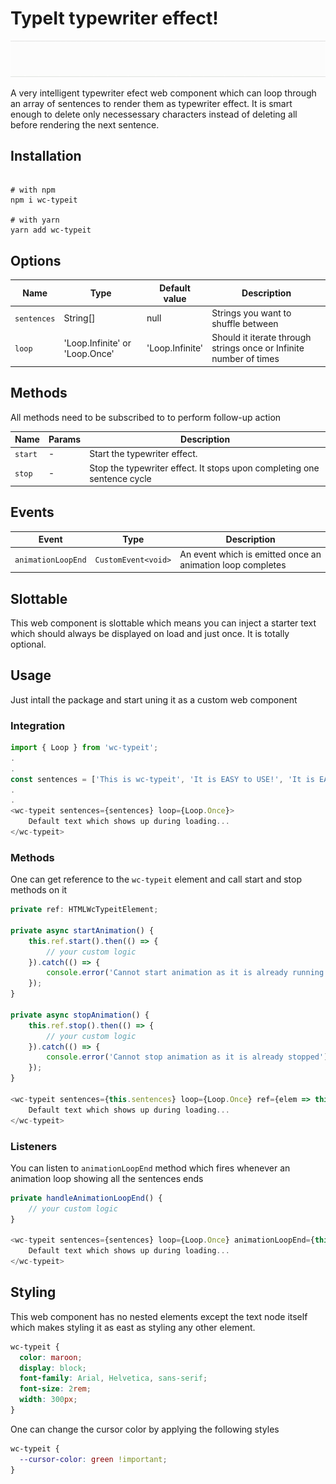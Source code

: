 # TypeIt typewriter effect!

![](demo.gif)

A very intelligent typewriter efect web component which can loop through an array of sentences to render them as typewriter effect. It is smart enough to delete only necessessary characters instead of deleting all before rendering the next sentence.

## Installation

```shell

# with npm
npm i wc-typeit

# with yarn
yarn add wc-typeit

```

## Options

| Name        | Type                           | Default value   | Description                                                        |
| ----------- | ------------------------------ | --------------- | ------------------------------------------------------------------ |
| `sentences` | String[]                       | null            | Strings you want to shuffle between                                |
| `loop`      | 'Loop.Infinite' or 'Loop.Once' | 'Loop.Infinite' | Should it iterate through strings once or Infinite number of times |

## Methods

All methods need to be subscribed to to perform follow-up action

| Name    | Params | Description                                                             |
| ------- | ------ | ----------------------------------------------------------------------- |
| `start` | -      | Start the typewriter effect.                                            |
| `stop`  | -      | Stop the typewriter effect. It stops upon completing one sentence cycle |

## Events

| Event              | Type                | Description                                                |
| ------------------ | ------------------- | ---------------------------------------------------------- |
| `animationLoopEnd` | `CustomEvent<void>` | An event which is emitted once an animation loop completes |

## Slottable

This web component is slottable which means you can inject a starter text which should always be displayed on load and just once. It is totally optional.

## Usage

Just intall the package and start uning it as a custom web component

### Integration

```javascript
import { Loop } from 'wc-typeit';
.
.
const sentences = ['This is wc-typeit', 'It is EASY to USE!', 'It is EASY to INTEGRATE!', 'It is EASY to STYLE!'];
.
.
<wc-typeit sentences={sentences} loop={Loop.Once}>
    Default text which shows up during loading...
</wc-typeit>
```

### Methods

One can get reference to the `wc-typeit` element and call start and stop methods on it

```javascript
private ref: HTMLWcTypeitElement;

private async startAnimation() {
    this.ref.start().then(() => {
        // your custom logic
    }).catch(() => {
        console.error('Cannot start animation as it is already running');
    });
}

private async stopAnimation() {
    this.ref.stop().then(() => {
        // your custom logic
    }).catch(() => {
        console.error('Cannot stop animation as it is already stopped');
    });
}

<wc-typeit sentences={this.sentences} loop={Loop.Once} ref={elem => this.ref = elem}>
    Default text which shows up during loading...
</wc-typeit>
```

### Listeners

You can listen to `animationLoopEnd` method which fires whenever an animation loop showing all the sentences ends

```javascript
private handleAnimationLoopEnd() {
    // your custom logic
}

<wc-typeit sentences={sentences} loop={Loop.Once} animationLoopEnd={this.handleAnimationLoopEnd}>
    Default text which shows up during loading...
</wc-typeit>
```

## Styling

This web component has no nested elements except the text node itself which makes styling it as east as styling any other element.

```css
wc-typeit {
  color: maroon;
  display: block;
  font-family: Arial, Helvetica, sans-serif;
  font-size: 2rem;
  width: 300px;
}
```

One can change the cursor color by applying the following styles

```css
wc-typeit {
  --cursor-color: green !important;
}
```
